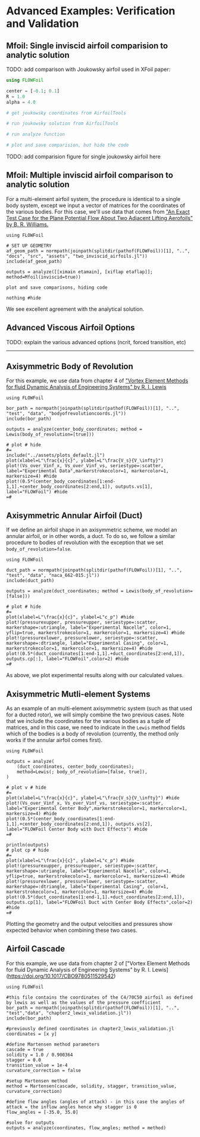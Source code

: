 # Advanced Examples: Verification and Validation

## Mfoil: Single inviscid airfoil comparision to analytic solution

TODO: add comparison with Joukowsky airfoil used in XFoil paper:
```julia
using FLOWFoil

center = [-0.1; 0.1]
R = 1.0
alpha = 4.0

# get joukowsky coordinates from AirfoilTools

# run joukowsky solution from AirfoilTools

# run analyze function

# plot and save comparision, but hide the code
```

TODO: add comparision figure for single joukowsky airfoil here

## Mfoil: Multiple inviscid airfoil comparison to analytic solution

For a multi-element airfoil system, the procedure is identical to a single body system, except we input a vector of matrices for the coordinates of the various bodies.
For this case, we'll use data that comes from ["An Exact Test Case for the Plane Potential Flow About Two Adjacent Lifting Aerofoils" by B. R. Williams.](https://reports.aerade.cranfield.ac.uk/handle/1826.2/2993)

```@Mfoil
using FLOWFoil

# SET UP GEOMETRY
af_geom_path = normpath(joinpath(splitdir(pathof(FLOWFoil))[1], "..", "docs", "src", "assets", "two_inviscid_airfoils.jl"))
include(af_geom_path)

outputs = analyze([[ximain etamain], [xiflap etaflap]]; method=Mfoil(inviscid=true))

plot and save comparisons, hiding code

nothing #hide
```

We see excellent agreement with the analytical solution.


## Advanced Viscous Airfoil Options

TODO: explain the various advanced options (ncrit, forced transition, etc)

---

## Axisymmetric Body of Revolution

For this example, we use data from chapter 4 of ["Vortex Element Methods for fluid Dynamic Analysis of Engineering Systems" by  R. I. Lewis](https://doi.org/10.1017/CBO9780511529542)

```@example axisym
using FLOWFoil

bor_path = normpath(joinpath(splitdir(pathof(FLOWFoil))[1], "..", "test", "data", "bodyofrevolutioncoords.jl"))
include(bor_path)

outputs = analyze(center_body_coordinates; method = Lewis(body_of_revolution=[true]))

# plot # hide
#=
include("../assets/plots_default.jl")
plot(xlabel=L"\frac{x}{c}", ylabel=L"\frac{V_s}{V_\infty}")
plot!(Vs_over_Vinf_x, Vs_over_Vinf_vs, seriestype=:scatter, label="Experimental Data",markerstrokecolor=1, markercolor=1, markersize=4) #hide
plot!(0.5*(center_body_coordinates[1:end-1,1].+center_body_coordinates[2:end,1]), outputs.vs[1], label="FLOWFoil") #hide
=#
```


## Axisymmetric Annular Airfoil (Duct)

If we define an airfoil shape in an axisymmetric scheme, we model an annular airfoil, or in other words, a duct.  To do so, we follow a similar procedure to bodies of revolution with the exception that we set `body_of_revolution=false`.

```@example axisym
using FLOWFoil

duct_path = normpath(joinpath(splitdir(pathof(FLOWFoil))[1], "..", "test", "data", "naca_662-015.jl"))
include(duct_path)

outputs = analyze(duct_coordinates; method = Lewis(body_of_revolution=[false]))

# plot # hide
#=
plot(xlabel=L"\frac{x}{c}", ylabel=L"c_p") #hide
plot!(pressurexupper, pressureupper, seriestype=:scatter, markershape=:utriangle, label="Experimental Nacelle", color=1, yflip=true, markerstrokecolor=1, markercolor=1, markersize=4) #hide
plot!(pressurexlower, pressurelower, seriestype=:scatter, markershape=:dtriangle, label="Experimental Casing", color=1, markerstrokecolor=1, markercolor=1, markersize=4) #hide
plot!(0.5*(duct_coordinates[1:end-1,1].+duct_coordinates[2:end,1]), outputs.cp[:], label="FLOWFoil",color=2) #hide
=#
```

As above, we plot experimental results along with our calculated values.


## Axisymmetric Mutli-element Systems

As an example of an multi-element axisymmetric system (such as that used for a ducted rotor), we will simply combine the two previous cases.
Note that we include the coordinates for the various bodies as a tuple of matrices, and in this case, we need to indicate in the `Lewis` method fields which of the bodies is a body of revolution (currently, the method only works if the annular airfoil comes first).

```@example axisym
using FLOWFoil

outputs = analyze(
    (duct_coordinates, center_body_coordinates);
    method=Lewis(; body_of_revolution=[false, true]),
)

# plot v # hide
#=
plot(xlabel=L"\frac{x}{c}", ylabel=L"\frac{V_s}{V_\infty}") #hide
plot!(Vs_over_Vinf_x, Vs_over_Vinf_vs, seriestype=:scatter, label="Experimental Center Body",markerstrokecolor=1, markercolor=1, markersize=4) #hide
plot!(0.5*(center_body_coordinates[1:end-1,1].+center_body_coordinates[2:end,1]), outputs.vs[2], label="FLOWFoil Center Body with Duct Effects") #hide
=#
```

```@example axisym
println(outputs)
# plot cp # hide
#=
plot(xlabel=L"\frac{x}{c}", ylabel=L"c_p") #hide
plot!(pressurexupper, pressureupper, seriestype=:scatter, markershape=:utriangle, label="Experimental Nacelle", color=1, yflip=true, markerstrokecolor=1, markercolor=1, markersize=4) #hide
plot!(pressurexlower, pressurelower, seriestype=:scatter, markershape=:dtriangle, label="Experimental Casing", color=1, markerstrokecolor=1, markercolor=1, markersize=4) #hide
plot!(0.5*(duct_coordinates[1:end-1,1].+duct_coordinates[2:end,1]), outputs.cp[1], label="FLOWFoil Duct with Center Body Effects",color=2) #hide
=#
```

Plotting the geometry and the output velocities and pressures show expected behavior when combining these two cases.

## Airfoil Cascade

For this example, we use data from chapter 2 of ["Vortex Element Methods for fluid Dynamic Analysis of Engineering Systems" by  R. I. Lewis] (https://doi.org/10.1017/CBO9780511529542)

```@example cascade
using FLOWFoil

#this file contains the coordinates of the C4/70C50 airfoil as defined by lewis as well as the values of the pressure coefficient
bor_path = normpath(joinpath(splitdir(pathof(FLOWFoil))[1], "..", "test","data", "chapter2_lewis_validation.jl"))
include(bor_path)

#previously defined coordinates in chapter2_lewis_validation.jl
coordinates = [x y]

#define Martensen method parameters
cascade = true
solidity = 1.0 / 0.900364
stagger = 0.0
transition_value = 1e-4
curvature_correction = false

#setup Martensen method
method = Martensen(cascade, solidity, stagger, transition_value, curvature_correction)

#define flow angles (angles of attack) - in this case the angles of attack = the inflow angles hence why stagger is 0
flow_angles = [-35.0, 35.0]

#solve for outputs
outputs = analyze(coordinates, flow_angles; method = method)
```
